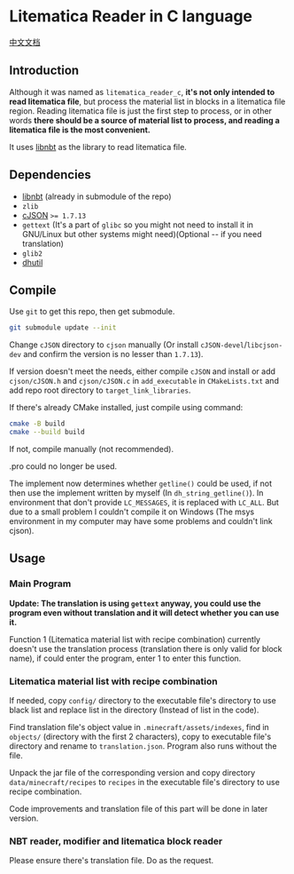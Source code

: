 # Litematica Reader in C language

[中文文档](README_zh.md)

## Introduction

Although it was named as `litematica_reader_c`, **it's not only intended to read litematica file**, but process the material list in blocks in a litematica file region. Reading litematica file is just the first step to process, or in other words **there should be a source of material list to process, and reading a litematica file is the most convenient.**

It uses [libnbt](https://github.com/djytw/libnbt) as the library to read litematica file.

## Dependencies

- [libnbt](https://github.com/djytw/libnbt) (already in submodule of the repo)
- `zlib`
- [cJSON](https://github.com/DaveGamble/cJSON) `>= 1.7.13`
- `gettext` (It's a part of `glibc` so you might not need to install it in GNU/Linux but other systems might need)(Optional -- if you need translation)
- `glib2`
- [dhutil](https://github.com/DreamHelium/dhutil)

## Compile

Use `git` to get this repo, then get submodule.

```bash
git submodule update --init
```

Change `cJSON` directory to `cjson` manually (Or install `cJSON-devel`/`libcjson-dev` and confirm the version is no lesser than `1.7.13`).

If version doesn't meet the needs, either compile `cJSON` and install or add `cjson/cJSON.h` and `cjson/cJSON.c` in `add_executable` in `CMakeLists.txt` and add repo root directory to `target_link_libraries`.

If there's already CMake installed, just compile using command:

```bash
cmake -B build
cmake --build build
```

If not, compile manually (not recommended).

.pro could no longer be used.

The implement now determines whether `getline()` could be used, if not then use the implement written by myself (In `dh_string_getline()`). In environment that don't provide `LC_MESSAGES`, it is replaced with `LC_ALL`. But due to a small problem I couldn't compile it on Windows (The msys environment in my computer may have some problems and couldn't link cjson).

## Usage

### Main Program

**Update: The translation is using `gettext` anyway, you could use the program even without translation and it will detect whether you can use it.**

Function 1 (Litematica material list with recipe combination) currently doesn't use the translation process (translation there is only valid for block name), if could enter the program, enter 1 to enter this function.

### Litematica material list with recipe combination

If needed, copy `config/` directory to the executable file's directory to use black list and replace list in the directory (Instead of list in the code).

Find translation file's object value in `.minecraft/assets/indexes`, find in `objects/` (directory with the first 2 characters), copy to executable file's directory and rename to `translation.json`. Program also runs without the file.

Unpack the jar file of the corresponding version and copy directory `data/minecraft/recipes` to `recipes` in the executable file's directory to use recipe combination.

Code improvements and translation file of this part will be done in later version.

### NBT reader, modifier and litematica block reader

Please ensure there's translation file. Do as the request.
